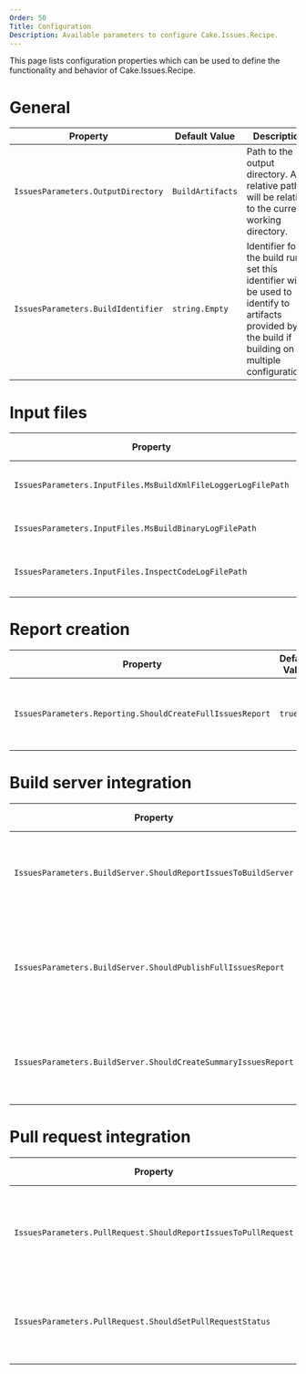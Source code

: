```yaml
---
Order: 50
Title: Configuration
Description: Available parameters to configure Cake.Issues.Recipe.
---
```


This page lists configuration properties which can be used to define the functionality
and behavior of Cake.Issues.Recipe.

# General

| Property                                           | Default Value    | Description                                                                                                                                              |
|----------------------------------------------------|------------------|----------------------------------------------------------------------------------------------------------------------------------------------------------|
| `IssuesParameters.OutputDirectory`                 | `BuildArtifacts` | Path to the output directory. A relative path will be relative to the current working directory.                                                         |
| `IssuesParameters.BuildIdentifier`                 | `string.Empty`   | Identifier for the build run. If set this identifier will be used to identify to artifacts provided by the build if building on multiple configurations. |

# Input files

| Property                                                      | Default Value | Description                                            |
|---------------------------------------------------------------|---------------|--------------------------------------------------------|
| `IssuesParameters.InputFiles.MsBuildXmlFileLoggerLogFilePath` | `null`        | Path to the MSBuild log file created by XmlFileLogger. |
| `IssuesParameters.InputFiles.MsBuildBinaryLogFilePath`        | `null`        | Path to the MSBuild binary log file.                   |
| `IssuesParameters.InputFiles.InspectCodeLogFilePath`          | `null`        | Path to the JetBrains InspectCoe log file.             |

# Report creation

| Property                                                   | Default Value | Description                                             |
|------------------------------------------------------------|---------------|---------------------------------------------------------|
| `IssuesParameters.Reporting.ShouldCreateFullIssuesReport`  | `true`        | Indicates whether full issues report should be created. |

# Build server integration

| Property                                                       | Default Value | Description                                                                               |
|----------------------------------------------------------------|---------------|-------------------------------------------------------------------------------------------|
| `IssuesParameters.BuildServer.ShouldReportIssuesToBuildServer` | `true`        | Indicates whether issues should be reported to the build server.                          |
| `IssuesParameters.BuildServer.ShouldPublishFullIssuesReport`   | `true`        | Indicates whether full issues report should be published as artifact to the build system. |
| `IssuesParameters.BuildServer.ShouldCreateSummaryIssuesReport` | `true`        | Indicates whether summary issues report should be created.                                |

# Pull request integration

| Property                                                       | Default Value | Description                                                             |
|----------------------------------------------------------------|---------------|-------------------------------------------------------------------------|
| `IssuesParameters.PullRequest.ShouldReportIssuesToPullRequest` | `true`        | Indicates whether issues should be reported to the pull request system. |
| `IssuesParameters.PullRequest.ShouldSetPullRequestStatus`      | `true`        | Indicates whether a status on the pull request should be set.           |
